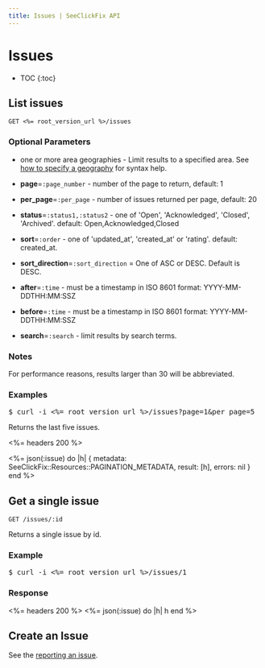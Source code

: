 ```yaml
---
title: Issues | SeeClickFix API
---
```


# Issues

* TOC
{:toc}

## List issues

    GET <%= root_version_url %>/issues

### Optional Parameters

* one or more area geographies - Limit results to a specified area. See <a href="/#geography">how to specify a geography</a> for syntax help.

* **page**=`:page_number` - number of the page to return, default: 1

* **per_page**=`:per_page` - number of issues returned per page, default: 20

* **status**=`:status1,:status2` - one of 'Open', 'Acknowledged', 'Closed', 'Archived'. default: Open,Acknowledged,Closed

* **sort**=`:order` - one of 'updated_at', 'created_at' or 'rating'. default: created_at.

* **sort_direction**=`:sort_direction` = One of ASC or DESC. Default is DESC.

* **after**=`:time` - must be a timestamp in ISO 8601 format: YYYY-MM-DDTHH:MM:SSZ

* **before**=`:time` - must be a timestamp in ISO 8601 format: YYYY-MM-DDTHH:MM:SSZ

* **search**=`:search` - limit results by search terms.

### Notes

For performance reasons, results larger than 30 will be abbreviated.

### Examples

<pre class="terminal">
$ curl -i <%= root_version_url %>/issues?page=1&per_page=5
</pre>

Returns the last five issues.

<%= headers 200 %>

<%=
  json(:issue) do |h|
    { metadata: SeeClickFix::Resources::PAGINATION_METADATA,
      result: [h],
      errors: nil
    }
  end
%>

## Get a single issue

    GET /issues/:id

Returns a single issue by id.

### Example

<pre class="terminal">
$ curl -i <%= root_version_url %>/issues/1
</pre>

### Response

<%= headers 200 %>
<%=
  json(:issue) do |h|
    h
  end
%>

## Create an Issue

See the <a href="/v2/issues/reporting/">reporting an issue</a>.
